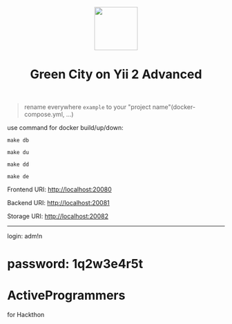 <p align="center">
    <a href="#" target="_blank">
        <img src="https://avatars0.githubusercontent.com/u/993323" height="100px">
    </a>
    <h1 align="center">Green City on Yii 2 Advanced</h1>
    <br>
</p>

> rename everywhere `example` to your "project name"(docker-compose.yml, ...)

use command for docker build/up/down:

```make db```

```make du```

```make dd```

```make de```

Frontend URI: [http://localhost:20080](localhost:20080)

Backend URI: [http://localhost:20081](localhost:20081)

Storage URI: [http://localhost:20082](localhost:20082)

---

login: adm!n

password: 1q2w3e4r5t
=======
# ActiveProgrammers
for Hackthon
